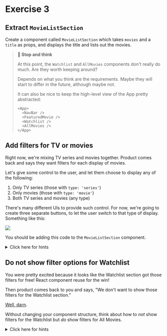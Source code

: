 # Exercise 3

## Extract `MovieListSection`

Create a component called `MovieListSection` which takes `movies` and a `title` as props, and displays the title and lists out the movies.

> **🤔 Stop and think**
> 
> At this point, the `Watchlist` and `AllMovies` components don't really do much. Are they worth keeping around?
> 
> Depends on what you think are the requirements. Maybe they will start to differ in the future, although maybe not.
> 
> It can also be nice to keep the high-level view of the App pretty abstracted:
> 
> ```
> <App>
>   <NavBar />
>   <FeaturedMovie />
>   <Watchlist />
>   <AllMovies />
> </App>
> ```

## Add filters for TV or movies

Right now, we're mixing TV series and movies together. Product comes back and says they want filters for each display of movies. 

Let's give some control to the user, and let them choose to display any of the following:

1. Only TV series (those with `type: 'series'`)
1. Only movies (those with `type: 'movie'`)
1. Both TV series and movies (any type)

There's many different UIs to provide such control. For now, we're going to create three separate buttons, to let the user switch to that type of display. Something like this:

![](https://i.imgur.com/xZbngcB.png)

You should be adding this code to the `MovieListSection` component.

<details><summary>Click here for hints</summary>

There are *many ways* to solve this challenge. Here's one way.

- Track a piece of state, `filterType`, which will could be `null`, `'movie'`, or `'series'`
- When it's `null`, use all movies, otherwise filter the movies down with `Array#filter`
- You could do something like this:

```js
const filteredMovies = filterType === 'all' ? movies : movies.filter(m => m.type === filterType)
```

</details>

## Do not show filter options for Watchlist

You were pretty excited because it looks like the Watchlist section got those filters for free! React component reuse for the win!

Then product comes back to you and says, "We don't want to show those filters for the Watchlist section."

[Well, darn](https://media.giphy.com/media/mWMML2LQBsj8k/giphy.gif).

Without changing your component structure, think about how to *not* show filters for the Watchlist but *do* show filters for All Movies.

<details><summary>Click here for hints</summary>

- Remember you can use conditional rendering, based off props
- Try passing in a prop to `MovieListSection` like `filterable`, and only display the filters when that prop is set to `true`
</details>
